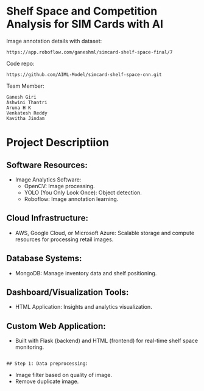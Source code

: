 # Shelf Space and Competition Analysis for SIM Cards with AI

Image annotation details with dataset:
```
https://app.roboflow.com/ganeshml/simcard-shelf-space-final/7
```

Code repo:
```
https://github.com/AIML-Model/simcard-shelf-space-cnn.git
```

Team Member:
```
Ganesh Giri
Ashwini Thantri
Aruna H K
Venkatesh Reddy
Kavitha Jindam
```

# Project Descriptiion

## Software Resources:
 - Image Analytics Software:
    - OpenCV: Image processing.
    - YOLO (You Only Look Once): Object detection.
    - Roboflow: Image annotation learning.
      
## Cloud Infrastructure:
 - AWS, Google Cloud, or Microsoft Azure: Scalable storage and compute resources for processing retail images.

## Database Systems:
 - MongoDB: Manage inventory data and shelf positioning.

## Dashboard/Visualization Tools:
 - HTML Application: Insights and analytics visualization.

## Custom Web Application:
 - Built with Flask (backend) and HTML (frontend) for real-time shelf space monitoring.

```

## Step 1: Data preprocessing:

```
 - Image filter based on quality of image.
 - Remove duplicate image.
```

 
